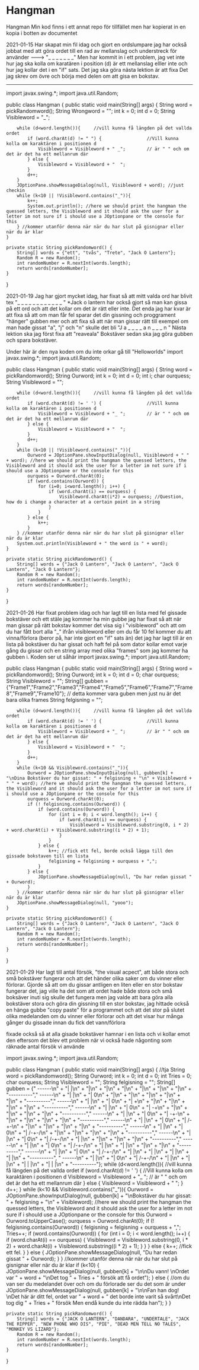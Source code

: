 # Hangman
 Hangman    Min kod finns i ett annat repo för tillfället men har kopierat in en kopia i botten av documentet

2021-01-15
Har skapat min fil idag och gjort en ordslumpare
jag har också jobbat med att göra ordet till en rad av mellanslag och understreck för använder ---> "_ _ _  _ _ _ _" Men har kommit in i ett problem, jag vet inte hur jag ska kolla om karatären i position (d) är ett mellanslag elller inte och hur jag kollar det i en "if" sats.
Det jag ska göra nästa lektion är att fixa Det jag skrev om övre och börja med delen om att gisa en bokstav.



______________________________________________________________________________________________________________________________________________________________________________
import javax.swing.*;
import java.util.Random;

public class Hangman {
    public static void main(String[] args) {
        String word = pickRandomword();
        String Wrongword = "";
        int k = 0;
        int d = 0;
        String Visibleword = "_";

        while (d<word.length()){     //vill kunna få längden på det vallda ordet
            if (word.charAt(d) != " ") {                 //Vill kunna kolla om karaktären i positionen d
                Visibleword = Visibleword + " _";        // är " " och om det är det ha ett mellanrum där
            } else {
                Visibleword = Visibleword + "  ";
            }
            d++;
        }
        JOptionPane.showMessageDialog(null, Visibleword + word); //just checkin
        while (k<10 || !Visibleword.contains("_")){
            k++;
            System.out.println(); //here we should print the hangman the quessed letters, the Visibleword and it should ask the user for a letter im not sure if i should use a JOptionpane or the console for this
        } //kommer utanför denna när när du har slut på gisnignar eller när du är klar
    }

    private static String pickRandomword() {
        String[] words = {"ett", "tvås", "Trete", "Jack O Lantern"};
        Random R = new Random();
        int randomNumber = R.nextInt(words.length);
        return words[randomNumber];
    }
}


2021-01-19
Jag har gjort mycket idag, har fixat så att mitt valda ord har blivit tex "_ _ _ _   _   _ _ _ _ _ _ _ " *Jack o lantern
har också gjort så man kan gissa på ett ord och att det kollar om det är rätt eller inte.
Det enda jag har kvar är att fixa så att om man får fel sparar det din gissning och proggrament "hänger" gubben mer och att fixa så att när man gissar rätt till exempel om man hade gissat "a", "j" och "n" skulle det bli "J a _ _   _   _ a n _ _ _ n "
Nästa lektion ska jag först fixa att "reaveala" Bokstäver sedan ska jag göra gubben och spara bokstäver.

Under här är den nya koden om du inte orkar gå till "Helloworlds"
import javax.swing.*;
import java.util.Random;

public class Hangman {
    public static void main(String[] args) {
        String word = pickRandomword();
        String  Ourword;
        int k = 0;
        int d = 0;
        int i;
        char ourquess;
        String Visibleword = "";

        while (d<word.length()){     //vill kunna få längden på det vallda ordet
            if (word.charAt(d) != ' ') {                 //Vill kunna kolla om karaktären i positionen d
                Visibleword = Visibleword + "_ ";        // är " " och om det är det ha ett mellanrum där
            } else {
                Visibleword = Visibleword + "  ";
            }
            d++;
        }
        while (k<10 || !Visibleword.contains("_")){
            Ourword = JOptionPane.showInputDialog(null, Visibleword + " " + word); //here we should print the hangman the quessed letters, the Visibleword and it should ask the user for a letter im not sure if i should use a JOptionpane or the console for this
            ourquess = Ourword.charAt(0);
            if (word.contains(Ourword)) {
                for (i=0; i<word.length(); i++) {
                    if (word.charAt(i) == ourquess) {
                        Visibleword.charAt(i*2) = ourquess; //Question, how do i change a character at a certain point in a string
                    }
                }
            } else {
                k++;
            }
        } //kommer utanför denna när när du har slut på gisnignar eller när du är klar
        System.out.println(Visibleword + " the word is " + word);
    }

    private static String pickRandomword() {
        String[] words = {"Jack O Lantern", "Jack O Lantern", "Jack O Lantern", "Jack O Lantern"};
        Random R = new Random();
        int randomNumber = R.nextInt(words.length);
        return words[randomNumber];
    }
}


2021-01-26
Har fixat problem idag och har lagt till en lista med fel gissade bokstäver och ett stäle jag kommer ha min gubbe
jag har fixat så att när man gissar på rätt bokstav kommer det visa sig i "visibleword" och att om du har fått bort alla "_" ifrån visibleword eller om du får 10 fel kommer du att vinna/förlora (beror på, har inte gjort en "if" sats än) det jag har lagt till är en lista på bokstäver du har gissat och haft fel på som dator kollar emot varje gång du gissar och en string array med olika "frames" som jag kommer ha gubben i.
Koden ser ut såhär
import javax.swing.*;
import java.util.Random;

public class Hangman {
    public static void main(String[] args) {
        String word = pickRandomword();
        String  Ourword;
        int k = 0;
        int d = 0;
        char ourquess;
        String Visibleword = "";
        String[] gubben = {"Frame1","Frame2","Frame3","Frame4","Frame5","Frame6","Frame7","Frame8","Frame9","Frame10"}; // detta kommer vara guben men just nu är det bara olika frames
        String felgisning = "";

        while (d<word.length()){     //vill kunna få längden på det vallda ordet
            if (word.charAt(d) != ' ') {                 //Vill kunna kolla om karaktären i positionen d
                Visibleword = Visibleword + "_ ";        // är " " och om det är det ha ett mellanrum där
            } else {
                Visibleword = Visibleword + "  ";
            }
            d++;
        }
        while (k<10 && Visibleword.contains("_")){
            Ourword = JOptionPane.showInputDialog(null, gubben[k] + "\nDina Bokstäver du har gissat: " + felgisning + "\n" + Visibleword + " " + word); //here we should print the hangman the quessed letters, the Visibleword and it should ask the user for a letter im not sure if i should use a JOptionpane or the console for this
            ourquess = Ourword.charAt(0);
            if (! felgisning.contains(Ourword)) {
                if (word.contains(Ourword)) {
                    for (int i = 0; i < word.length(); i++) {
                        if (word.charAt(i) == ourquess) {
                            Visibleword = Visibleword.substring(0, i * 2) + word.charAt(i) + Visibleword.substring((i * 2) + 1);
                        }
                    }
                } else {
                    k++; //fick ett fel, borde också lägga till den gissade bokstaven till en lista
                    felgisning = felgisning + ourquess + ",";
                }
            } else {
                JOptionPane.showMessageDialog(null, "Du har redan gissat " + Ourword);
            }
        } //kommer utanför denna när när du har slut på gisnignar eller när du är klar
        JOptionPane.showMessageDialog(null, "yooo");
    }

    private static String pickRandomword() {
        String[] words = {"Jack O Lantern", "Jack O Lantern", "Jack O Lantern", "Jack O Lantern"};
        Random R = new Random();
        int randomNumber = R.nextInt(words.length);
        return words[randomNumber];
    }
}


2021-01-29
Har lagt till antal försök, "the visual acpect", att både stora och små bokstäver fungerar och att det händer olika saker om du vinner eller förlorar.
Gjorde så att om du gissar antligen en liten eller en stor bokstav fungerar det, jag ville ha det som att ordet hade både stora och små boksäver inuti sig skulle det fungera men jag valde att bara göra alla bokstäver stora och göra din gissning till en stor bokstav, jag hittade också en hänga gubbe "copy paste" för a programmet och att det stor på slutet olika medelanden om du vinner eller förlorar och att det visar hur många gånger du gissade innan du fick det vann/förlora

fixade också så at alla gisade bokstäver hamnar i en lista och vi kollar emot den eftersom det blev ett problem när vi också hade någonting som räknade antal försök vi använde




import javax.swing.*;
import java.util.Random;

public class Hangman {
    public static void main(String[] args) { //tja
        String word = pickRandomword();
        String  Ourword;
        int k = 0;
        int d = 0;
        int Tries = 0;
        char ourquess;
        String Visibleword = "";
        String felgisning = "";
        String[] gubben = {" ------\n" +
                "|     |\n" +
                "|\n" +
                "|\n" +
                "|\n" +
                "|\n" +
                "|\n" +
                "|\n" +
                "----------"," ------\n" +
                "|     |\n" +
                "|     0\n" +
                "|\n" +
                "|\n" +
                "|\n" +
                "|\n" +
                "|\n" +
                "----------"," ------\n" +
                "|     |\n" +
                "|     0\n" +
                "|     +\n" +
                "|\n" +
                "|\n" +
                "|\n" +
                "|\n" +
                "----------"," ------\n" +
                "|     |\n" +
                "|     0\n" +
                "|    -+\n" +
                "|\n" +
                "|\n" +
                "|\n" +
                "|\n" +
                "----------"," ------\n" +
                "|     |\n" +
                "|     0\n" +
                "|    -+-\n" +
                "|\n" +
                "|\n" +
                "|\n" +
                "|\n" +
                "----------"," ------\n" +
                "|     |\n" +
                "|     0\n" +
                "|   /-+-\n" +
                "|\n" +
                "|\n" +
                "|\n" +
                "|\n" +
                "----------"," ------\n" +
                "|     |\n" +
                "|     0\n" +
                "|   /-+-/\n" +
                "|\n" +
                "|\n" +
                "|\n" +
                "|\n" +
                "----------"," ------\n" +
                "|     |\n" +
                "|     0\n" +
                "|   /-+-/\n" +
                "|     |\n" +
                "|\n" +
                "|\n" +
                "|\n" +
                "----------"," ------\n" +
                "|     |\n" +
                "|     0\n" +
                "|   /-+-/\n" +
                "|     |\n" +
                "|     |\n" +
                "|\n" +
                "|\n" +
                "----------"," ------\n" +
                "|     |\n" +
                "|     0\n" +
                "|   /-+-/\n" +
                "|     |\n" +
                "|     |\n" +
                "|    |\n" +
                "|    |\n" +
                "----------", " ------\n" +
                "|     |\n" +
                "|     0\n" +
                "|   /-+-/\n" +
                "|     |\n" +
                "|     |\n" +
                "|    | |\n" +
                "|    | |\n" +
                "----------"};
        while (d<word.length()){     //vill kunna få längden på det vallda ordet
            if (word.charAt(d) != ' ') {                 //Vill kunna kolla om karaktären i positionen d
                Visibleword = Visibleword + "_ ";        // är " " och om det är det ha ett mellanrum där
            } else {
                Visibleword = Visibleword + "  ";
            }
            d++;
        }
        while (k<10 && Visibleword.contains("_")){
            Ourword = JOptionPane.showInputDialog(null, gubben[k] + "\nBokstäver du har gissat: " + felgisning + "\n" + Visibleword); //here we should print the hangman the quessed letters, the Visibleword and it should ask the user for a letter im not sure if i should use a JOptionpane or the console for this
            Ourword = Ourword.toUpperCase();
            ourquess = Ourword.charAt(0);
            if (! felgisning.contains(Ourword)) {
                felgisning = felgisning + ourquess + ",";
                Tries++;
                if (word.contains(Ourword)) {
                    for (int i = 0; i < word.length(); i++) {
                        if (word.charAt(i) == ourquess) {
                            Visibleword = Visibleword.substring(0, i * 2) + word.charAt(i) + Visibleword.substring((i * 2) + 1);
                        }
                    }
                } else {
                    k++; //fick ett fel.
                }
            } else {
                JOptionPane.showMessageDialog(null, "Du har redan gissat " + Ourword);
            }
        } //kommer utanför denna när när du har slut på gisnignar eller när du är klar
        if (k<10) {
            JOptionPane.showMessageDialog(null,  gubben[k] + "\n\nDu vann! \nOrdet var " + word + "\nDet tog " + Tries + " försök att få ordet");
        } else { //om du van ser du medelandet över och om du förlorade ser du det som är under
            JOptionPane.showMessageDialog(null,  gubben[k] + "\n\nFan han dog! \nDet här är ditt fel, ordet var " + word + " det borde inte varit så svårt\nDet tog dig " + Tries + " försök Men endå kunde du inte rädda han");
        }
    }

    private static String pickRandomword() {
        String[] words = {"JACK O LANTERN", "DANDARA", "UNDERTALE", "JACK THE RIPPER", "NEW PHONE WHO DIS", "PIE", "DEAD MEN TELL NO TALES", "MONKEY VS LIZARD"};
        Random R = new Random();
        int randomNumber = R.nextInt(words.length);
        return words[randomNumber];
    }
}
